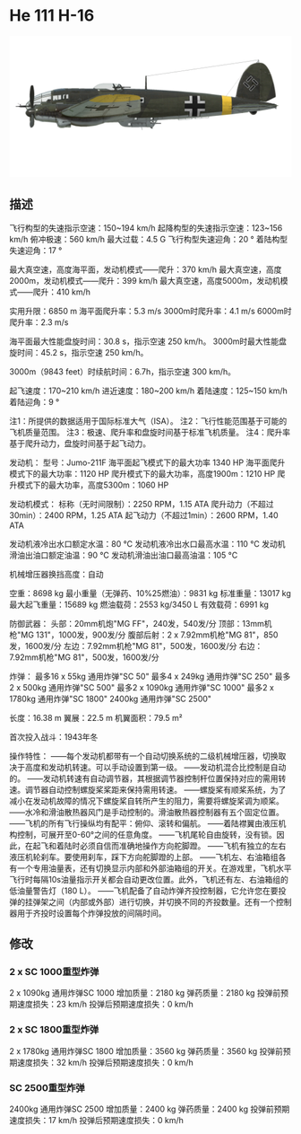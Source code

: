 ﻿# He 111 H-16

![he111h16](../images/he111h16.png)

## 描述

飞行构型的失速指示空速：150~194 km/h
起降构型的失速指示空速：123~156 km/h
俯冲极速：560 km/h
最大过载：4.5 G
飞行构型失速迎角：20 °
着陆构型失速迎角：17 °

最大真空速，高度海平面，发动机模式——爬升：370 km/h
最大真空速，高度2000m，发动机模式——爬升：399 km/h
最大真空速，高度5000m，发动机模式——爬升：410 km/h

实用升限：6850 m
海平面爬升率：5.3 m/s
3000m时爬升率：4.1 m/s
6000m时爬升率：2.3 m/s

海平面最大性能盘旋时间：30.8 s，指示空速 250 km/h。
3000m时最大性能盘旋时间：45.2 s，指示空速 250 km/h。

3000m（9843 feet）时续航时间：6.7h，指示空速 300 km/h。

起飞速度：170~210 km/h
进近速度：180~200 km/h
着陆速度：125~150 km/h
着陆迎角：9 °

注1：所提供的数据适用于国际标准大气（ISA）。
注2：飞行性能范围基于可能的飞机质量范围。
注3：极速、爬升率和盘旋时间基于标准飞机质量。
注4：爬升率基于爬升动力，盘旋时间基于起飞动力。

发动机：
型号：Jumo-211F
海平面起飞模式下的最大功率 1340 HP
海平面爬升模式下的最大功率：1120 HP
爬升模式下的最大功率，高度1900m：1210 HP
爬升模式下的最大功率，高度5300m：1060 HP

发动机模式：
标称（无时间限制）：2250 RPM，1.15 ATA
爬升动力（不超过30min）：2400 RPM，1.25 ATA
起飞动力（不超过1min）：2600 RPM，1.40 ATA

发动机液冷出水口额定水温：80 °C
发动机液冷出水口最高水温：110 °C
发动机滑油出油口额定油温：90 °C
发动机滑油出油口最高油温：105 °C

机械增压器换挡高度：自动 

空重：8698 kg
最小重量（无弹药、10%25燃油）：9831 kg
标准重量：13017 kg
最大起飞重量：15689 kg
燃油载荷：2553 kg/3450 L
有效载荷：6991 kg

防御武器：
头部：20mm机炮"MG FF"，240发，540发/分
顶部：13mm机枪"MG 131"，1000发，900发/分
腹部后射：2 x 7.92mm机枪"MG 81"，850发，1600发/分
左边：7.92mm机枪"MG 81"，500发，1600发/分
右边：7.92mm机枪"MG 81"，500发，1600发/分

炸弹：
最多16 x 55kg 通用炸弹"SC 50"
最多4 x 249kg 通用炸弹"SC 250"
最多2 x 500kg 通用炸弹"SC 500"
最多2 x 1090kg 通用炸弹"SC 1000"
最多2 x 1780kg 通用炸弹"SC 1800"
2400kg 通用炸弹"SC 2500"

长度：16.38 m
翼展：22.5 m
机翼面积：79.5 m²

首次投入战斗：1943年冬

操作特性：
——每个发动机都带有一个自动切换系统的二级机械增压器，切换取决于高度和发动机转速。可以手动设置到第一级。
——发动机混合比控制是自动的。
——发动机转速有自动调节器，其根据调节器控制杆位置保持对应的需用转速。调节器自动控制螺旋桨桨距来保持需用转速。
——螺旋桨有顺桨系统，为了减小在发动机故障的情况下螺旋桨自转所产生的阻力，需要将螺旋桨调为顺桨。
——水冷和滑油散热器风门是手动控制的。滑油散热器控制器有五个固定位置。
——飞机的所有飞行操纵均有配平：俯仰、滚转和偏航。
——着陆襟翼由液压机构控制，可展开至0-60°之间的任意角度。
——飞机尾轮自由旋转，没有锁。因此，在起飞和着陆时必须自信而准确地操作方向舵脚蹬。
——飞机有独立的左右液压机轮刹车。要使用刹车，踩下方向舵脚蹬的上部。
——飞机左、右油箱组各有一个专用油量表，还有切换显示内部和外部油箱组的开关。在游戏里，飞机水平飞行时每隔10s油量指示开关都会自动更改位置。此外，飞机还有左、右油箱组的低油量警告灯（180 L）。
——飞机配备了自动炸弹齐投控制器，它允许您在要投弹的挂弹架之间（内部或外部）进行切换，并切换不同的齐投数量。还有一个控制器用于齐投时设置每个炸弹投放的间隔时间。

## 修改


### 2 x SC 1000重型炸弹

2 x 1090kg 通用炸弹SC 1000
增加质量：2180 kg
弹药质量：2180 kg
投弹前预期速度损失：23 km/h
投弹后预期速度损失：0 km/h

### 2 x SC 1800重型炸弹

2 x 1780kg 通用炸弹SC 1800
增加质量：3560 kg
弹药质量：3560 kg
投弹前预期速度损失：32 km/h
投弹后预期速度损失：0 km/h

### SC 2500重型炸弹

2400kg 通用炸弹SC 2500
增加质量：2400 kg
弹药质量：2400 kg
投弹前预期速度损失：17 km/h
投弹后预期速度损失：0 km/h
